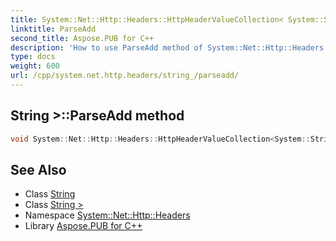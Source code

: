```yaml
---
title: System::Net::Http::Headers::HttpHeaderValueCollection< System::String >::ParseAdd method
linktitle: ParseAdd
second_title: Aspose.PUB for C++
description: 'How to use ParseAdd method of System::Net::Http::Headers::HttpHeaderValueCollection< System::String > class in C++.'
type: docs
weight: 600
url: /cpp/system.net.http.headers/string_/parseadd/
---
```

## String >::ParseAdd method




```cpp
void System::Net::Http::Headers::HttpHeaderValueCollection<System::String>::ParseAdd(String input)
```

## See Also

* Class [String](../../../system/string/)
* Class [String >](../)
* Namespace [System::Net::Http::Headers](../../)
* Library [Aspose.PUB for C++](../../../)
